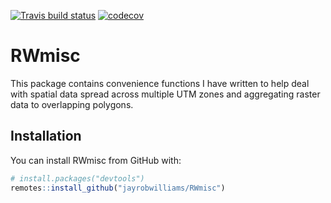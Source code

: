 
<!-- README.md is generated from README.Rmd. Please edit that file -->

<!-- badges: start -->

[![Travis build
status](https://travis-ci.org/jayrobwilliams/RWmisc.svg?branch=master)](https://travis-ci.org/jayrobwilliams/RWmisc)
[![codecov](https://codecov.io/gh/jayrobwilliams/RWmisc/branch/master/graph/badge.svg)](https://codecov.io/gh/jayrobwilliams/RWmisc)
<!-- badges: end -->

# RWmisc

This package contains convenience functions I have written to help deal
with spatial data spread across multiple UTM zones and aggregating
raster data to overlapping polygons.

## Installation

You can install RWmisc from GitHub with:

``` r
# install.packages("devtools")
remotes::install_github("jayrobwilliams/RWmisc")
```
